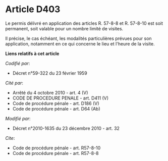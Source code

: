 # Article D403

Le permis délivré en application des articles R. 57-8-8 et R. 57-8-10 est soit permanent, soit valable pour un nombre limité
de visites. 

Il précise, le cas échéant, les modalités particulières prévues pour son application, notamment en ce qui concerne le lieu et
l'heure de la visite.

**Liens relatifs à cet article**

_Codifié par_:

  - Décret n°59-322 du 23 février 1959

_Cité par_:

  - Arrêté du 4 octobre 2010 - art. 4 (V)
  - CODE DE PROCEDURE PENALE - art. D411 (V)
  - Code de procédure pénale - art. D186 (V)
  - Code de procédure pénale - art. D64 (Ab)

_Modifié par_:

  - Décret n°2010-1635 du 23 décembre 2010 - art. 32

_Cite_:

  - Code de procédure pénale - art. R57-8-10
  - Code de procédure pénale - art. R57-8-8
